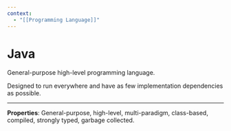 ```yaml
---
context:
  - "[[Programming Language]]"
---
```


# Java

General-purpose high-level programming language.

Designed to run everywhere and have as few implementation dependencies as possible.

---

**Properties**: General-purpose, high-level, multi-paradigm, class-based, compiled, strongly typed, garbage collected.
